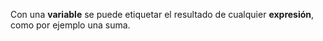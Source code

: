 Con una **variable** se puede etiquetar el resultado de cualquier **expresión**, como por ejemplo una suma.